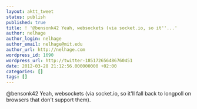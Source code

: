```yaml
---
layout: aktt_tweet
status: publish
published: true
title: ! '@bensonk42 Yeah, websockets (via socket.io, so it''...'
author: nelhage
author_login: nelhage
author_email: nelhage@mit.edu
author_url: http://nelhage.com
wordpress_id: 1690
wordpress_url: http://twitter-185172656486760451
date: 2012-03-28 21:12:56.000000000 +02:00
categories: []
tags: []
---
```

@bensonk42 Yeah, websockets (via socket.io, so it'll fall back to longpoll on browsers that don't support them).
